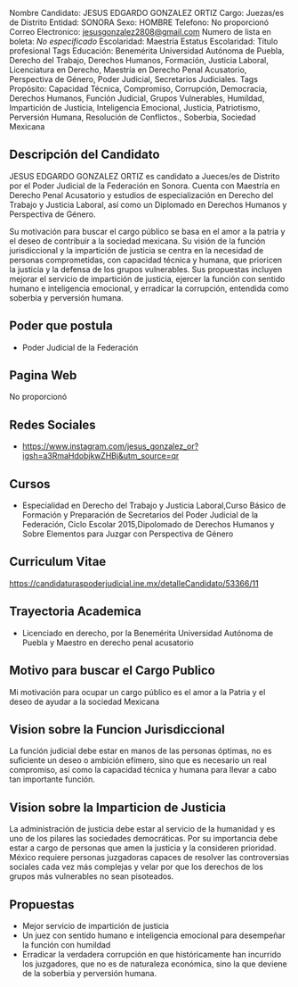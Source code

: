 Nombre Candidato: JESUS EDGARDO GONZALEZ ORTIZ
Cargo: Juezas/es de Distrito
Entidad: SONORA
Sexo: HOMBRE
Telefono: No proporcionó
Correo Electronico: jesusgonzalez2808@gmail.com
Numero de lista en boleta: *No especificado*
Escolaridad: Maestría
Estatus Escolaridad: Título profesional
Tags Educación: Benemérita Universidad Autónoma de Puebla, Derecho del Trabajo, Derechos Humanos, Formación, Justicia Laboral, Licenciatura en Derecho, Maestría en Derecho Penal Acusatorio, Perspectiva de Género, Poder Judicial, Secretarios Judiciales.
Tags Propósito: Capacidad Técnica, Compromiso, Corrupción, Democracia, Derechos Humanos, Función Judicial, Grupos Vulnerables, Humildad, Impartición de Justicia, Inteligencia Emocional, Justicia, Patriotismo, Perversión Humana, Resolución de Conflictos., Soberbia, Sociedad Mexicana


## Descripción del Candidato 

JESUS EDGARDO GONZALEZ ORTIZ es candidato a Jueces/es de Distrito por el Poder Judicial de la Federación en Sonora. Cuenta con Maestría en Derecho Penal Acusatorio y estudios de especialización en Derecho del Trabajo y Justicia Laboral, así como un Diplomado en Derechos Humanos y Perspectiva de Género.

Su motivación para buscar el cargo público se basa en el amor a la patria y el deseo de contribuir a la sociedad mexicana. Su visión de la función jurisdiccional y la impartición de justicia se centra en la necesidad de personas comprometidas, con capacidad técnica y humana, que prioricen la justicia y la defensa de los grupos vulnerables. Sus propuestas incluyen mejorar el servicio de impartición de justicia, ejercer la función con sentido humano e inteligencia emocional, y erradicar la corrupción, entendida como soberbia y perversión humana.


## Poder que postula

- Poder Judicial de la Federación


## Pagina Web

No proporcionó


## Redes Sociales

- https://www.instagram.com/jesus_gonzalez_or?igsh=a3RmaHdobjkwZHBj&utm_source=qr


## Cursos

- Especialidad en Derecho del Trabajo y Justicia Laboral,Curso Básico de Formación y Preparación de Secretarios del Poder Judicial de la Federación, Ciclo Escolar 2015,Dipolomado de Derechos Humanos y Sobre Elementos  para Juzgar con Perspectiva de Género


## Curriculum Vitae

https://candidaturaspoderjudicial.ine.mx/detalleCandidato/53366/11


## Trayectoria Academica

- Licenciado en derecho, por la Benemérita Universidad Autónoma de Puebla y Maestro en derecho penal acusatorio


## Motivo para buscar el Cargo Publico

Mi motivación para ocupar un cargo público es el amor a la Patria y el deseo de ayudar a la sociedad Mexicana


## Vision sobre la Funcion Jurisdiccional

La función judicial debe estar en manos de las personas óptimas, no es suficiente un deseo o ambición efímero, sino que es necesario un real compromiso, así como la capacidad técnica y humana para llevar a cabo tan importante función.


## Vision sobre la Imparticion de Justicia

La administración de justicia debe estar al servicio de la humanidad y es uno de los pilares las sociedades democráticas. Por su importancia debe estar a cargo de personas que amen la justicia y la consideren prioridad. México requiere personas juzgadoras capaces de resolver las controversias sociales cada vez más complejas y velar por que los derechos de los grupos más vulnerables no sean pisoteados.


## Propuestas

- Mejor servicio de impartición de justicia
- Un juez con sentido humano e inteligencia emocional para desempeñar la función con humildad
- Erradicar la verdadera corrupción en que históricamente han incurrido los juzgadores, que no es de naturaleza económica, sino la que deviene de la soberbia y perversión humana.

